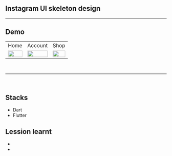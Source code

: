 # <Practice Flutter UI>

## Instagram UI skeleton design

<hr>

## Demo

<table>
  <tr>
    <td>Home</td>
    <td>Account</td>
    <td>Shop</td>
  </tr>
  
  <tr>
    <td><img src="ss/home.png" width="100%" height="70%" /></td>
    <td><img src="ss/account.png" width="100%" height="70%" /></td>
    <td><img src="ss/shop.png" width="100%" height="70%" /></td>
  </tr>
   
 </table>
<br/><hr><br/>


## Stacks

- Dart
- Flutter

## Lession learnt

-
-